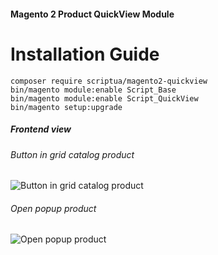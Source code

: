 #### Magento 2 Product QuickView Module

# Installation Guide
````
composer require scriptua/magento2-quickview
bin/magento module:enable Script_Base
bin/magento module:enable Script_QuickView
bin/magento setup:upgrade
````

##### Frontend view
###### Button in grid catalog product
![Button in grid catalog product](http://hryvinskyi.com/images/hover_element.png)

###### Open popup product
![Open popup product](http://hryvinskyi.com/images/popup.jpg)
